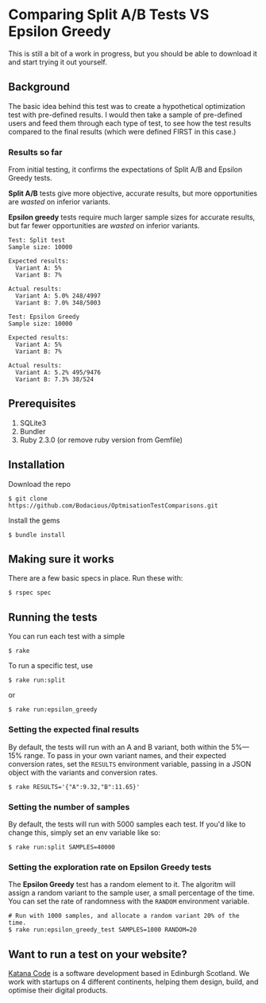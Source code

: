 # Comparing Split A/B Tests VS Epsilon Greedy

This is still a bit of a work in progress, but you should be able to download it and start trying it out yourself.


## Background

The basic idea behind this test was to create a hypothetical optimization test with pre-defined results. I would then take a sample of pre-defined users and feed them through each type of test, to see how the test results compared to the final results (which were defined FIRST in this case.)


### Results so far

From initial testing, it confirms the expectations of Split A/B and Epsilon Greedy tests.

**Split A/B** tests give more objective, accurate results, but more opportunities are _wasted_ on inferior variants.

**Epsilon greedy** tests require much larger sample sizes for accurate results, but far fewer opportunities are _wasted_ on inferior variants.

```
Test: Split test
Sample size: 10000

Expected results:
  Variant A: 5%
  Variant B: 7%

Actual results:
  Variant A: 5.0% 248/4997
  Variant B: 7.0% 348/5003

Test: Epsilon Greedy
Sample size: 10000

Expected results:
  Variant A: 5%
  Variant B: 7%

Actual results:
  Variant A: 5.2% 495/9476
  Variant B: 7.3% 38/524
```

## Prerequisites

1. SQLite3
2. Bundler
3. Ruby 2.3.0 (or remove ruby version from Gemfile)

## Installation

Download the repo

    $ git clone https://github.com/Bodacious/OptmisationTestComparisons.git

Install the gems

    $ bundle install

## Making sure it works

There are a few basic specs in place. Run these with:

    $ rspec spec

## Running the tests

You can run each test with a simple

    $ rake

To run a specific test, use

    $ rake run:split

or

    $ rake run:epsilon_greedy


### Setting the expected final results

By default, the tests will run with an A and B variant, both within the 5%—15% range. To pass in your own variant names, and their expected conversion rates, set the `RESULTS` environment variable, passing in a JSON object with the variants and conversion rates.


    $ rake RESULTS='{"A":9.32,"B":11.65}'


### Setting the number of samples

By default, the tests will run with 5000 samples each test. If you'd like to change this, simply set an env variable like so:

    $ rake run:split SAMPLES=40000

### Setting the exploration rate on Epsilon Greedy tests

The **Epsilon Greedy** test has a random element to it. The algoritm will assign a random variant to the sample user, a small percentage of the time. You can set the rate of randomness with the `RANDOM` environment variable.

    # Run with 1000 samples, and allocate a random variant 20% of the time.
    $ rake run:epsilon_greedy_test SAMPLES=1000 RANDOM=20


## Want to run a test on your website?

[Katana Code](http://katanacode.com/?utm_campaign=OptimisationTestComparisons&utm_source=GitHub&utm_medium=README) is a software development based in Edinburgh Scotland. We work with startups on 4 different continents, helping them design, build, and optimise their digital products.
